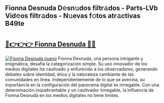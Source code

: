 ## Fionna Desnuda D𝚎sn𝚞dos filtr𝚊dos - Parts-LVb Vid𝚎os filtr𝚊dos - N𝚞evas f𝚘tos atr𝚊ctivas B49te

# <h2><a href="http://mb72fqk.tromn.icu/?c=Fionna+Desnuda">🔗👉👉👉 Fionna Desnuda 🔗🔗</a></h2>

[![Fionna Desnuda nuevo](https://i.imgur.com/pEAQMta.gif)](http://mb72fqk.tromn.icu/?c=Fionna+Desnuda)
Fionna Desnuda, una persona intrigante y enigmática, desafía la categorización simple. Su uso innovador de los medios digitales ha cautivado y enfurecido a los observadores, generando debates sobre identidad, ética y la naturaleza cambiante de las comunidades en línea. Independientemente de lo que se avecina, su importancia en la configuración del panorama digital es innegable. Con una determinación inquebrantable y un cautivador innegable, la influencia de Fionna Desnuda en los medios digitales no tiene límites.
